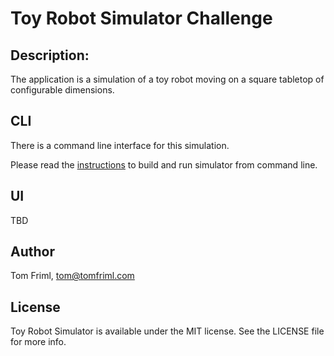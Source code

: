 # Toy Robot Simulator Challenge

## Description:
The application is a simulation of a toy robot moving on a square tabletop of configurable dimensions.

## CLI
There is a command line interface for this simulation.

Please read the [instructions](CLI/README.md) to build and run simulator from command line.

## UI
TBD

## Author

Tom Friml, tom@tomfriml.com

## License

Toy Robot Simulator is available under the MIT license. See the LICENSE file for more info.
